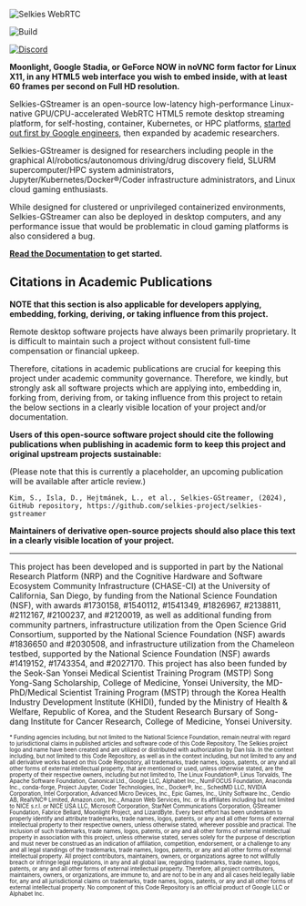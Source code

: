 ![Selkies WebRTC](/logo/horizontal-480.png)

![Build](https://github.com/selkies-project/selkies-gstreamer/actions/workflows/build_and_publish_all_images.yaml/badge.svg)

[![Discord](https://img.shields.io/discord/798699922223398942?logo=discord)](https://discord.gg/wDNGDeSW5F)

**Moonlight, Google Stadia, or GeForce NOW in noVNC form factor for Linux X11, in any HTML5 web interface you wish to embed inside, with at least 60 frames per second on Full HD resolution.**

Selkies-GStreamer is an open-source low-latency high-performance Linux-native GPU/CPU-accelerated WebRTC HTML5 remote desktop streaming platform, for self-hosting, container, Kubernetes, or HPC platforms, [started out first by Google engineers](https://web.archive.org/web/20210310083658/https://cloud.google.com/solutions/gpu-accelerated-streaming-using-webrtc), then expanded by academic researchers.

Selkies-GStreamer is designed for researchers including people in the graphical AI/robotics/autonomous driving/drug discovery field, SLURM supercomputer/HPC system administrators, Jupyter/Kubernetes/Docker®/Coder infrastructure administrators, and Linux cloud gaming enthusiasts.

While designed for clustered or unprivileged containerized environments, Selkies-GStreamer can also be deployed in desktop computers, and any performance issue that would be problematic in cloud gaming platforms is also considered a bug.

**[Read the Documentation](/docs/README.md) to get started.**

## Citations in Academic Publications

**NOTE that this section is also applicable for developers applying, embedding, forking, deriving, or taking influence from this project.**

Remote desktop software projects have always been primarily proprietary. It is difficult to maintain such a project without consistent full-time compensation or financial upkeep.

Therefore, citations in academic publications are crucial for keeping this project under academic community governance. Therefore, we kindly, but strongly ask all software projects which are applying into, embedding in, forking from, deriving from, or taking influence from this project to retain the below sections in a clearly visible location of your project and/or documentation.

**Users of this open-source software project should cite the following publications when publishing in academic form to keep this project and original upstream projects sustainable:**

(Please note that this is currently a placeholder, an upcoming publication will be available after article review.)

`Kim, S., Isla, D., Hejtmánek, L., et al., Selkies-GStreamer, (2024), GitHub repository, https://github.com/selkies-project/selkies-gstreamer`

**Maintainers of derivative open-source projects should also place this text in a clearly visible location of your project.**

---
This project has been developed and is supported in part by the National Research Platform (NRP) and the Cognitive Hardware and Software Ecosystem Community Infrastructure (CHASE-CI) at the University of California, San Diego, by funding from the National Science Foundation (NSF), with awards #1730158, #1540112, #1541349, #1826967, #2138811, #2112167, #2100237, and #2120019, as well as additional funding from community partners, infrastructure utilization from the Open Science Grid Consortium, supported by the National Science Foundation (NSF) awards #1836650 and #2030508, and infrastructure utilization from the Chameleon testbed, supported by the National Science Foundation (NSF) awards #1419152, #1743354, and #2027170. This project has also been funded by the Seok-San Yonsei Medical Scientist Training Program (MSTP) Song Yong-Sang Scholarship, College of Medicine, Yonsei University, the MD-PhD/Medical Scientist Training Program (MSTP) through the Korea Health Industry Development Institute (KHIDI), funded by the Ministry of Health & Welfare, Republic of Korea, and the Student Research Bursary of Song-dang Institute for Cancer Research, College of Medicine, Yonsei University.

<sub><sup>\* Funding agencies including, but not limited to the National Science Foundation, remain neutral with regard to jurisdictional claims in published articles and software code of this Code Repository. The Selkies project logo and name have been created and are utilized or distributed with authorization by Dan Isla. In the context including, but not limited to this Code Repository, as well as in the context including, but not limited to any and all derivative works based on this Code Repository, all trademarks, trade names, logos, patents, or any and all other forms of external intellectual property, that are mentioned or used, unless otherwise stated, are the property of their respective owners, including but not limited to, The Linux Foundation®, Linus Torvalds, The Apache Software Foundation, Canonical Ltd., Google LLC, Alphabet Inc., NumFOCUS Foundation, Anaconda Inc., conda-forge, Project Jupyter, Coder Technologies, Inc., Docker®, Inc., SchedMD LLC, NVIDIA Corporation, Intel Corporation, Advanced Micro Devices, Inc., Epic Games, Inc., Unity Software Inc., Cendio AB, RealVNC® Limited, Amazon.com, Inc., Amazon Web Services, Inc. or its affiliates including but not limited to NICE s.r.l. or NICE USA LLC, Microsoft Corporation, StarNet Communications Corporation, GStreamer Foundation, Fabrice Bellard, Moonlight Project, and LizardByte. Every best effort has been undertaken to properly identify and attribute trademarks, trade names, logos, patents, or any and all other forms of external intellectual property to their respective owners, unless otherwise stated, wherever possible and practical. The inclusion of such trademarks, trade names, logos, patents, or any and all other forms of external intellectual property in association with this project, unless otherwise stated, serves solely for the purpose of description and must never be construed as an indication of affiliation, competition, endorsement, or a challenge to any and all legal standings of the trademarks, trade names, logos, patents, or any and all other forms of external intellectual property. All project contributors, maintainers, owners, or organizations agree to not willfully breach or infringe legal regulations, in any and all global law, regarding trademarks, trade names, logos, patents, or any and all other forms of external intellectual property. Therefore, all project contributors, maintainers, owners, or organizations, are immune to, and are not to be in any and all cases held legally liable for, any and all jurisdictional claims on trademarks, trade names, logos, patents, or any and all other forms of external intellectual property. No component of this Code Repository is an official product of Google LLC or Alphabet Inc.</sup></sub>
